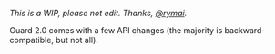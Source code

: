 _This is a WIP, please not edit. Thanks, [@rymai](https://github.com/rymai)._

Guard 2.0 comes with a few API changes (the majority is backward-compatible, but not all).